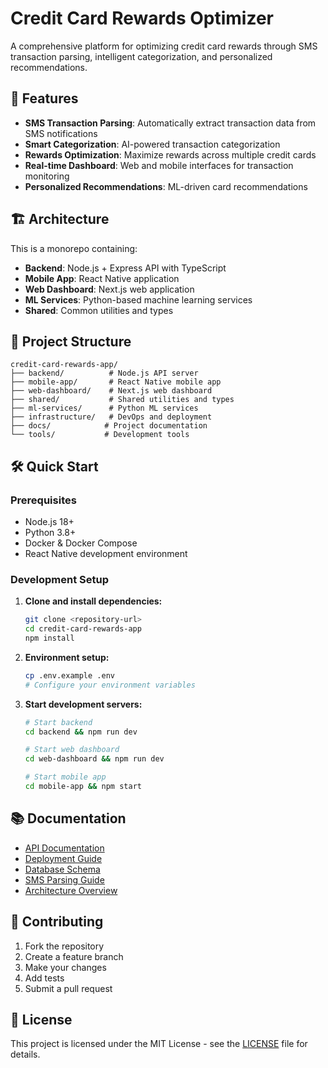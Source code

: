 # Credit Card Rewards Optimizer

A comprehensive platform for optimizing credit card rewards through SMS transaction parsing, intelligent categorization, and personalized recommendations.

## 🚀 Features

- **SMS Transaction Parsing**: Automatically extract transaction data from SMS notifications
- **Smart Categorization**: AI-powered transaction categorization
- **Rewards Optimization**: Maximize rewards across multiple credit cards
- **Real-time Dashboard**: Web and mobile interfaces for transaction monitoring
- **Personalized Recommendations**: ML-driven card recommendations

## 🏗️ Architecture

This is a monorepo containing:
- **Backend**: Node.js + Express API with TypeScript
- **Mobile App**: React Native application
- **Web Dashboard**: Next.js web application
- **ML Services**: Python-based machine learning services
- **Shared**: Common utilities and types

## 📁 Project Structure

```
credit-card-rewards-app/
├── backend/          # Node.js API server
├── mobile-app/       # React Native mobile app
├── web-dashboard/    # Next.js web dashboard
├── shared/           # Shared utilities and types
├── ml-services/      # Python ML services
├── infrastructure/   # DevOps and deployment
├── docs/            # Project documentation
└── tools/           # Development tools
```

## 🛠️ Quick Start

### Prerequisites
- Node.js 18+
- Python 3.8+
- Docker & Docker Compose
- React Native development environment

### Development Setup

1. **Clone and install dependencies:**
   ```bash
   git clone <repository-url>
   cd credit-card-rewards-app
   npm install
   ```

2. **Environment setup:**
   ```bash
   cp .env.example .env
   # Configure your environment variables
   ```

3. **Start development servers:**
   ```bash
   # Start backend
   cd backend && npm run dev
   
   # Start web dashboard
   cd web-dashboard && npm run dev
   
   # Start mobile app
   cd mobile-app && npm start
   ```

## 📚 Documentation

- [API Documentation](./docs/API.md)
- [Deployment Guide](./docs/DEPLOYMENT.md)
- [Database Schema](./docs/DATABASE_SCHEMA.md)
- [SMS Parsing Guide](./docs/SMS_PARSING.md)
- [Architecture Overview](./docs/ARCHITECTURE.md)

## 🤝 Contributing

1. Fork the repository
2. Create a feature branch
3. Make your changes
4. Add tests
5. Submit a pull request

## 📄 License

This project is licensed under the MIT License - see the [LICENSE](LICENSE) file for details.
